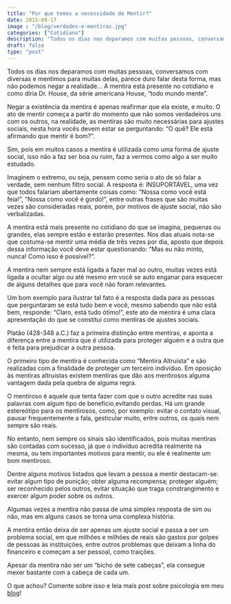 ```yaml
---
title: "Por que temos a necessidade de Mentir?"
date: 2015-09-17
image : "/blog/verdades-e-mentiras.jpg"
categories: ["Cotidiano"]
description: "Todos os dias nos deparamos com muitas pessoas, conversamos com diversas e mentimos para muitas delas...Mas porque temos a necessidade de mentir?"
draft: false
type: "post"
---
```



Todos os dias nos deparamos com muitas pessoas, conversamos com diversas e mentimos para muitas delas, parece duro falar desta forma, mas não podemos negar a realidade… A mentira está presente no cotidiano e como diria Dr. House, da série americana House, “todo mundo mente”.

Negar a existência da mentira é apenas reafirmar que ela existe, e muito. O ato de mentir começa a partir do momento que não somos verdadeiros uns com os outros, na realidade, as mentiras são muito necessárias para ajustes sociais, nesta hora vocês devem estar se perguntando: “O quê? Ele está afirmando que mentir é bom?”.

Sim, pois em muitos casos a mentira é utilizada como uma forma de ajuste social, isso não a faz ser boa ou ruim, faz a vermos como algo a ser muito estudado.

Imaginem o extremo, ou seja, pensem como seria o ato de só falar a verdade, sem nenhum filtro social. A resposta é: INSUPORTÁVEL, uma vez que todos falariam abertamente coisas como: “Nossa como você está feia!”, “Nossa como você é gordo!”, entre outras frases que são muitas vezes são consideradas reais, porém, por motivos de ajuste social, não são verbalizadas.

A mentira está mais presente no cotidiano do que se imagina, pequenas ou grandes, elas sempre estão e estarão presentes. Nos dias atuais nota-se que costuma-se mentir uma média de três vezes por dia, aposto que depois dessa informação você deve estar questionando: “Mas eu não minto, nunca! Como isso é possível?”.

A mentira nem sempre está ligada a fazer mal ao outro, muitas vezes está ligada a ocultar algo ou até mesmo em você se auto enganar para esquecer de alguns detalhes que para você não foram relevantes.

Um bom exemplo para ilustrar tal fato é a resposta dada para as pessoas que perguntaram se está tudo bem e você, mesmo sabendo que não está bem, responde: “Claro, está tudo ótimo!”, este ato de mentira é uma clara apresentação do que se constitui como mentiras de ajustes sociais.

Platão (428-348 a.C.) faz a primeira distinção entre mentiras, e aponta a diferença entre a mentira que é utilizada para proteger alguém e a outra que é feita para prejudicar a outra pessoa.

O primeiro tipo de mentira é conhecida como “Mentira Altruísta” e são realizadas com a finalidade de proteger um terceiro indivíduo. Em oposição às mentiras altruístas existem mentiras que dão aos mentirosos alguma vantagem dada pela quebra de alguma regra.

O mentiroso é aquele que tenta fazer com que o outro acredite nas suas palavras com algum tipo de benefício,evitando perdas. Há um grande estereótipo para os mentirosos, como, por exemplo: evitar o contato visual, pausar frequentemente a fala, gesticular muito, entre outros, os quais nem sempre são reais.

No entanto, nem sempre os sinais são identificados, pois muitas mentiras são contadas com sucesso, já que o indivíduo acredita realmente na mesma, ou tem importantes motivos para mentir, ou ele é realmente um bom mentiroso.

Dentre alguns motivos listados que levam a pessoa a mentir destacam-se: evitar algum tipo de punição; obter alguma recompensa; proteger alguém; ser reconhecido pelos outros, evitar situação que traga constrangimento e exercer algum poder sobre os outros.

Algumas vezes a mentira não passa de uma simples resposta de sim ou não, mas em alguns casos se torna uma complexa história.

A mentira então deixa de ser apenas um ajuste social e passa a ser um problema social, em que milhões e milhões de reais são gastos por golpes de pessoas às instituições, entre outros problemas que deixam a linha do financeiro e começam a ser pessoal, como traições.

Apesar da mentira não ser um “bicho de sete cabeças”, ela consegue mexer bastante com a cabeça de cada um.

O que achou? Comente sobre isso e leia mais post sobre psicologia em meu [blog](/blog/)!